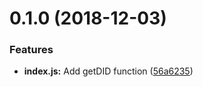 # 0.1.0 (2018-12-03)


### Features

* **index.js:** Add getDID function ([56a6235](https://github.com/arablocks/dns-identity-resolution/commit/56a6235))



